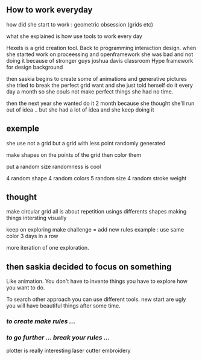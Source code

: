 ## How to work everyday

how did she start to work :
geometric obsession (grids etc)

what she explained is
how use tools to work every day

Hexels is a grid creation tool.
Back to programming interaction design.
when she started work on proceessing and openframework
she was bad and not doing it because of stronger guys
joshua davis classroom Hype framework for design background

then saskia begins to create some of animations and generative pictures
she tried to break the perfect grid want
and she just told herself do it every day a month so she couls not make perfect things she had no time.

then the next year she wanted do it 2 month because she thought she'll run out of idea .. but she had a lot of idea and she keep doing it

## exemple

she use not a grid but a grid with less point randomly generated

make shapes on the points of the grid then
color them

put a random size randomness is cool

4 random shape
4 random colors
5 random size
4 random stroke weight

## thought

make circular grid
all is about repetition
usings differents shapes
making things intersting visually

keep on exploring
make challenge = add new rules
example : use same color 3 days in a row

more iteration of one exploration.

## then saskia decided to focus on something

Like animation. You don't have to invente things you have to explore how you want to do.

To search other approach you can use different tools.
new start are ugly you will have beautiful things after some time.

### _to create make rules ..._

### _to go further ... break your rules ..._

plotter is really interesting
laser cutter
embroidery
